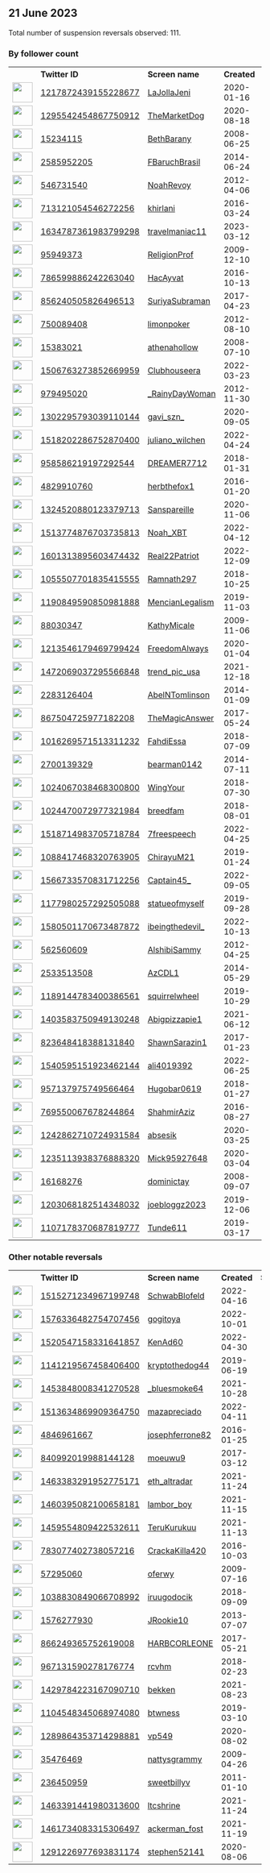 
## 21 June 2023
Total number of suspension reversals observed: 111.

### By follower count
<table><tr><th></th><th align="left">Twitter ID</th><th align="left">Screen name</th>
<th align="left">Created</th><th align="left">Status</th><th align="left">Suspended</th><th align="left">Followers</th>
<tr><td><a href="https://pbs.twimg.com/profile_images/1218958807277166593/w95ZnMwN_normal.jpg"><img src="https://pbs.twimg.com/profile_images/1218958807277166593/w95ZnMwN_normal.jpg" width="40px" height="40px" align="center"/></a></td><td><a href="https://twitter.com/intent/user?user_id=1217872439155228677">1217872439155228677</a></td><td><a href="https://twitter.com/LaJollaJeni">LaJollaJeni</a></td><td>2020-01-16</td><td align="center"></td><td>2022-11-08</td><td>207131</td></tr>
<tr><td><a href="https://pbs.twimg.com/profile_images/1579074091692298241/GFOqAggg_normal.jpg"><img src="https://pbs.twimg.com/profile_images/1579074091692298241/GFOqAggg_normal.jpg" width="40px" height="40px" align="center"/></a></td><td><a href="https://twitter.com/intent/user?user_id=1295542454867750912">1295542454867750912</a></td><td><a href="https://twitter.com/TheMarketDog">TheMarketDog</a></td><td>2020-08-18</td><td align="center"></td><td>2023-06-13</td><td>24332</td></tr>
<tr><td><a href="https://pbs.twimg.com/profile_images/1296976957180010496/vhF-8G_0_normal.jpg"><img src="https://pbs.twimg.com/profile_images/1296976957180010496/vhF-8G_0_normal.jpg" width="40px" height="40px" align="center"/></a></td><td><a href="https://twitter.com/intent/user?user_id=15234115">15234115</a></td><td><a href="https://twitter.com/BethBarany">BethBarany</a></td><td>2008-06-25</td><td align="center"></td><td>2023-06-13</td><td>17584</td></tr>
<tr><td><a href="https://pbs.twimg.com/profile_images/1442630076860936195/r2yjHHU9_normal.jpg"><img src="https://pbs.twimg.com/profile_images/1442630076860936195/r2yjHHU9_normal.jpg" width="40px" height="40px" align="center"/></a></td><td><a href="https://twitter.com/intent/user?user_id=2585952205">2585952205</a></td><td><a href="https://twitter.com/FBaruchBrasil">FBaruchBrasil</a></td><td>2014-06-24</td><td align="center"></td><td>2022-12-07</td><td>13779</td></tr>
<tr><td><a href="https://pbs.twimg.com/profile_images/1530939673333358592/ijoamf0q_normal.jpg"><img src="https://pbs.twimg.com/profile_images/1530939673333358592/ijoamf0q_normal.jpg" width="40px" height="40px" align="center"/></a></td><td><a href="https://twitter.com/intent/user?user_id=546731540">546731540</a></td><td><a href="https://twitter.com/NoahRevoy">NoahRevoy</a></td><td>2012-04-06</td><td align="center"></td><td>2023-05-16</td><td>12024</td></tr>
<tr><td><a href="https://pbs.twimg.com/profile_images/1647233968520179713/QtgA1X6N_normal.jpg"><img src="https://pbs.twimg.com/profile_images/1647233968520179713/QtgA1X6N_normal.jpg" width="40px" height="40px" align="center"/></a></td><td><a href="https://twitter.com/intent/user?user_id=713121054546272256">713121054546272256</a></td><td><a href="https://twitter.com/khirlani">khirlani</a></td><td>2016-03-24</td><td align="center"></td><td>2023-05-02</td><td>11171</td></tr>
<tr><td><a href="https://pbs.twimg.com/profile_images/1642119327951224832/-5RLEYnG_normal.jpg"><img src="https://pbs.twimg.com/profile_images/1642119327951224832/-5RLEYnG_normal.jpg" width="40px" height="40px" align="center"/></a></td><td><a href="https://twitter.com/intent/user?user_id=1634787361983799298">1634787361983799298</a></td><td><a href="https://twitter.com/travelmaniac11">travelmaniac11</a></td><td>2023-03-12</td><td align="center"></td><td>2023-06-13</td><td>10442</td></tr>
<tr><td><a href="https://pbs.twimg.com/profile_images/1656121240459919360/w8-z0HZc_normal.jpg"><img src="https://pbs.twimg.com/profile_images/1656121240459919360/w8-z0HZc_normal.jpg" width="40px" height="40px" align="center"/></a></td><td><a href="https://twitter.com/intent/user?user_id=95949373">95949373</a></td><td><a href="https://twitter.com/ReligionProf">ReligionProf</a></td><td>2009-12-10</td><td align="center"></td><td>2023-06-11</td><td>7996</td></tr>
<tr><td><a href="https://pbs.twimg.com/profile_images/787390915866402816/R7IQbdu4_normal.jpg"><img src="https://pbs.twimg.com/profile_images/787390915866402816/R7IQbdu4_normal.jpg" width="40px" height="40px" align="center"/></a></td><td><a href="https://twitter.com/intent/user?user_id=786599886242263040">786599886242263040</a></td><td><a href="https://twitter.com/HacAyvat">HacAyvat</a></td><td>2016-10-13</td><td align="center"></td><td>2023-06-10</td><td>5641</td></tr>
<tr><td><a href="https://pbs.twimg.com/profile_images/874697519179198465/phy05IkZ_normal.jpg"><img src="https://pbs.twimg.com/profile_images/874697519179198465/phy05IkZ_normal.jpg" width="40px" height="40px" align="center"/></a></td><td><a href="https://twitter.com/intent/user?user_id=856240505826496513">856240505826496513</a></td><td><a href="https://twitter.com/SuriyaSubraman">SuriyaSubraman</a></td><td>2017-04-23</td><td align="center"></td><td>2023-06-13</td><td>5607</td></tr>
<tr><td><a href="https://pbs.twimg.com/profile_images/2861559860/e8b734e61c6e1cf39d4a5136e73982b4_normal.jpeg"><img src="https://pbs.twimg.com/profile_images/2861559860/e8b734e61c6e1cf39d4a5136e73982b4_normal.jpeg" width="40px" height="40px" align="center"/></a></td><td><a href="https://twitter.com/intent/user?user_id=750089408">750089408</a></td><td><a href="https://twitter.com/limonpoker">limonpoker</a></td><td>2012-08-10</td><td align="center"></td><td></td><td>4769</td></tr>
<tr><td><a href="https://pbs.twimg.com/profile_images/1634794013596303361/P8Wwx5wP_normal.jpg"><img src="https://pbs.twimg.com/profile_images/1634794013596303361/P8Wwx5wP_normal.jpg" width="40px" height="40px" align="center"/></a></td><td><a href="https://twitter.com/intent/user?user_id=15383021">15383021</a></td><td><a href="https://twitter.com/athenahollow">athenahollow</a></td><td>2008-07-10</td><td align="center"></td><td></td><td>4002</td></tr>
<tr><td><a href="https://pbs.twimg.com/profile_images/1622737152546164739/tWda-FSl_normal.jpg"><img src="https://pbs.twimg.com/profile_images/1622737152546164739/tWda-FSl_normal.jpg" width="40px" height="40px" align="center"/></a></td><td><a href="https://twitter.com/intent/user?user_id=1506763273852669959">1506763273852669959</a></td><td><a href="https://twitter.com/Clubhouseera">Clubhouseera</a></td><td>2022-03-23</td><td align="center"></td><td>2023-06-11</td><td>3834</td></tr>
<tr><td><a href="https://pbs.twimg.com/profile_images/1085414836601786368/O3v1O8jf_normal.jpg"><img src="https://pbs.twimg.com/profile_images/1085414836601786368/O3v1O8jf_normal.jpg" width="40px" height="40px" align="center"/></a></td><td><a href="https://twitter.com/intent/user?user_id=979495020">979495020</a></td><td><a href="https://twitter.com/_RainyDayWoman">_RainyDayWoman</a></td><td>2012-11-30</td><td align="center"></td><td></td><td>3826</td></tr>
<tr><td><a href="https://pbs.twimg.com/profile_images/1618217409101594626/HQPG7isf_normal.jpg"><img src="https://pbs.twimg.com/profile_images/1618217409101594626/HQPG7isf_normal.jpg" width="40px" height="40px" align="center"/></a></td><td><a href="https://twitter.com/intent/user?user_id=1302295793039110144">1302295793039110144</a></td><td><a href="https://twitter.com/gavi_szn_">gavi_szn_</a></td><td>2020-09-05</td><td align="center"></td><td>2023-05-07</td><td>3824</td></tr>
<tr><td><a href="https://pbs.twimg.com/profile_images/1612853294560313345/0HJmvIvd_normal.jpg"><img src="https://pbs.twimg.com/profile_images/1612853294560313345/0HJmvIvd_normal.jpg" width="40px" height="40px" align="center"/></a></td><td><a href="https://twitter.com/intent/user?user_id=1518202286752870400">1518202286752870400</a></td><td><a href="https://twitter.com/juliano_wilchen">juliano_wilchen</a></td><td>2022-04-24</td><td align="center"></td><td>2023-06-10</td><td>3337</td></tr>
<tr><td><a href="https://pbs.twimg.com/profile_images/1156900003559817216/1HVnYk9c_normal.jpg"><img src="https://pbs.twimg.com/profile_images/1156900003559817216/1HVnYk9c_normal.jpg" width="40px" height="40px" align="center"/></a></td><td><a href="https://twitter.com/intent/user?user_id=958586219197292544">958586219197292544</a></td><td><a href="https://twitter.com/DREAMER7712">DREAMER7712</a></td><td>2018-01-31</td><td align="center"></td><td></td><td>3229</td></tr>
<tr><td><a href="https://pbs.twimg.com/profile_images/1479909665647562755/6sSLORF7_normal.jpg"><img src="https://pbs.twimg.com/profile_images/1479909665647562755/6sSLORF7_normal.jpg" width="40px" height="40px" align="center"/></a></td><td><a href="https://twitter.com/intent/user?user_id=4829910760">4829910760</a></td><td><a href="https://twitter.com/herbthefox1">herbthefox1</a></td><td>2016-01-20</td><td align="center"></td><td>2022-06-12</td><td>2933</td></tr>
<tr><td><a href="https://pbs.twimg.com/profile_images/1665765469943476225/M0SJWW63_normal.jpg"><img src="https://pbs.twimg.com/profile_images/1665765469943476225/M0SJWW63_normal.jpg" width="40px" height="40px" align="center"/></a></td><td><a href="https://twitter.com/intent/user?user_id=1324520880123379713">1324520880123379713</a></td><td><a href="https://twitter.com/Sanspareille">Sanspareille</a></td><td>2020-11-06</td><td align="center"></td><td></td><td>2893</td></tr>
<tr><td><a href="https://pbs.twimg.com/profile_images/1663110224062840833/UyrG-j56_normal.png"><img src="https://pbs.twimg.com/profile_images/1663110224062840833/UyrG-j56_normal.png" width="40px" height="40px" align="center"/></a></td><td><a href="https://twitter.com/intent/user?user_id=1513774876703735813">1513774876703735813</a></td><td><a href="https://twitter.com/Noah_XBT">Noah_XBT</a></td><td>2022-04-12</td><td align="center"></td><td>2023-06-02</td><td>2762</td></tr>
<tr><td><a href="https://pbs.twimg.com/profile_images/1601314566377553920/GX2LwwFR_normal.jpg"><img src="https://pbs.twimg.com/profile_images/1601314566377553920/GX2LwwFR_normal.jpg" width="40px" height="40px" align="center"/></a></td><td><a href="https://twitter.com/intent/user?user_id=1601313895603474432">1601313895603474432</a></td><td><a href="https://twitter.com/Real22Patriot">Real22Patriot</a></td><td>2022-12-09</td><td align="center"></td><td>2023-06-16</td><td>2734</td></tr>
<tr><td><a href="https://pbs.twimg.com/profile_images/1293075895159099392/nBlC5aMn_normal.jpg"><img src="https://pbs.twimg.com/profile_images/1293075895159099392/nBlC5aMn_normal.jpg" width="40px" height="40px" align="center"/></a></td><td><a href="https://twitter.com/intent/user?user_id=1055507701835415555">1055507701835415555</a></td><td><a href="https://twitter.com/Ramnath297">Ramnath297</a></td><td>2018-10-25</td><td align="center"></td><td>2022-07-17</td><td>2124</td></tr>
<tr><td><a href="https://pbs.twimg.com/profile_images/1411236417959870467/q7j9EYhr_normal.jpg"><img src="https://pbs.twimg.com/profile_images/1411236417959870467/q7j9EYhr_normal.jpg" width="40px" height="40px" align="center"/></a></td><td><a href="https://twitter.com/intent/user?user_id=1190849590850981888">1190849590850981888</a></td><td><a href="https://twitter.com/MencianLegalism">MencianLegalism</a></td><td>2019-11-03</td><td align="center"></td><td>2022-12-20</td><td>2062</td></tr>
<tr><td><a href="https://pbs.twimg.com/profile_images/952301518178353152/F3t-Qi2l_normal.jpg"><img src="https://pbs.twimg.com/profile_images/952301518178353152/F3t-Qi2l_normal.jpg" width="40px" height="40px" align="center"/></a></td><td><a href="https://twitter.com/intent/user?user_id=88030347">88030347</a></td><td><a href="https://twitter.com/KathyMicale">KathyMicale</a></td><td>2009-11-06</td><td align="center"></td><td></td><td>2042</td></tr>
<tr><td><a href="https://pbs.twimg.com/profile_images/1244323280309202944/opllvX4i_normal.jpg"><img src="https://pbs.twimg.com/profile_images/1244323280309202944/opllvX4i_normal.jpg" width="40px" height="40px" align="center"/></a></td><td><a href="https://twitter.com/intent/user?user_id=1213546179469799424">1213546179469799424</a></td><td><a href="https://twitter.com/FreedomAlways">FreedomAlways</a></td><td>2020-01-04</td><td align="center"></td><td></td><td>1880</td></tr>
<tr><td><a href="https://pbs.twimg.com/profile_images/1638015151579475969/K8qbrWQ6_normal.jpg"><img src="https://pbs.twimg.com/profile_images/1638015151579475969/K8qbrWQ6_normal.jpg" width="40px" height="40px" align="center"/></a></td><td><a href="https://twitter.com/intent/user?user_id=1472069037295566848">1472069037295566848</a></td><td><a href="https://twitter.com/trend_pic_usa">trend_pic_usa</a></td><td>2021-12-18</td><td align="center"></td><td>2023-06-13</td><td>1624</td></tr>
<tr><td><a href="https://pbs.twimg.com/profile_images/1663185290532454401/G63f2m5a_normal.jpg"><img src="https://pbs.twimg.com/profile_images/1663185290532454401/G63f2m5a_normal.jpg" width="40px" height="40px" align="center"/></a></td><td><a href="https://twitter.com/intent/user?user_id=2283126404">2283126404</a></td><td><a href="https://twitter.com/AbelNTomlinson">AbelNTomlinson</a></td><td>2014-01-09</td><td align="center"></td><td>2023-06-13</td><td>1614</td></tr>
<tr><td><a href="https://pbs.twimg.com/profile_images/1596783944103501824/WlY4-lA__normal.jpg"><img src="https://pbs.twimg.com/profile_images/1596783944103501824/WlY4-lA__normal.jpg" width="40px" height="40px" align="center"/></a></td><td><a href="https://twitter.com/intent/user?user_id=867504725977182208">867504725977182208</a></td><td><a href="https://twitter.com/TheMagicAnswer">TheMagicAnswer</a></td><td>2017-05-24</td><td align="center"></td><td>2023-06-17</td><td>1607</td></tr>
<tr><td><a href="https://pbs.twimg.com/profile_images/1658894565229600769/ozw5oL8w_normal.jpg"><img src="https://pbs.twimg.com/profile_images/1658894565229600769/ozw5oL8w_normal.jpg" width="40px" height="40px" align="center"/></a></td><td><a href="https://twitter.com/intent/user?user_id=1016269571513311232">1016269571513311232</a></td><td><a href="https://twitter.com/FahdiEssa">FahdiEssa</a></td><td>2018-07-09</td><td align="center"></td><td>2023-06-09</td><td>1581</td></tr>
<tr><td><a href="https://pbs.twimg.com/profile_images/1570955483229437952/WGEXZcET_normal.jpg"><img src="https://pbs.twimg.com/profile_images/1570955483229437952/WGEXZcET_normal.jpg" width="40px" height="40px" align="center"/></a></td><td><a href="https://twitter.com/intent/user?user_id=2700139329">2700139329</a></td><td><a href="https://twitter.com/bearman0142">bearman0142</a></td><td>2014-07-11</td><td align="center"></td><td>2023-06-06</td><td>1516</td></tr>
<tr><td><a href="https://pbs.twimg.com/profile_images/1322574021121236999/7ZBVE_Qn_normal.jpg"><img src="https://pbs.twimg.com/profile_images/1322574021121236999/7ZBVE_Qn_normal.jpg" width="40px" height="40px" align="center"/></a></td><td><a href="https://twitter.com/intent/user?user_id=1024067038468300800">1024067038468300800</a></td><td><a href="https://twitter.com/WingYour">WingYour</a></td><td>2018-07-30</td><td align="center"></td><td></td><td>1496</td></tr>
<tr><td><a href="https://pbs.twimg.com/profile_images/1357300956283760641/11dHGvSK_normal.jpg"><img src="https://pbs.twimg.com/profile_images/1357300956283760641/11dHGvSK_normal.jpg" width="40px" height="40px" align="center"/></a></td><td><a href="https://twitter.com/intent/user?user_id=1024470072977321984">1024470072977321984</a></td><td><a href="https://twitter.com/breedfam">breedfam</a></td><td>2018-08-01</td><td align="center"></td><td>2022-03-10</td><td>1369</td></tr>
<tr><td><a href="https://pbs.twimg.com/profile_images/1614696315102830592/zJ4HlvHm_normal.jpg"><img src="https://pbs.twimg.com/profile_images/1614696315102830592/zJ4HlvHm_normal.jpg" width="40px" height="40px" align="center"/></a></td><td><a href="https://twitter.com/intent/user?user_id=1518714983705718784">1518714983705718784</a></td><td><a href="https://twitter.com/7freespeech">7freespeech</a></td><td>2022-04-25</td><td align="center"></td><td>2023-06-21</td><td>1313</td></tr>
<tr><td><a href="https://pbs.twimg.com/profile_images/1615011004001439750/FocuXwq2_normal.jpg"><img src="https://pbs.twimg.com/profile_images/1615011004001439750/FocuXwq2_normal.jpg" width="40px" height="40px" align="center"/></a></td><td><a href="https://twitter.com/intent/user?user_id=1088417468320763905">1088417468320763905</a></td><td><a href="https://twitter.com/ChirayuM21">ChirayuM21</a></td><td>2019-01-24</td><td align="center"></td><td>2023-06-01</td><td>1232</td></tr>
<tr><td><a href="https://pbs.twimg.com/profile_images/1592539980676886530/pk0bwKbZ_normal.jpg"><img src="https://pbs.twimg.com/profile_images/1592539980676886530/pk0bwKbZ_normal.jpg" width="40px" height="40px" align="center"/></a></td><td><a href="https://twitter.com/intent/user?user_id=1566733570831712256">1566733570831712256</a></td><td><a href="https://twitter.com/Captain45_">Captain45_</a></td><td>2022-09-05</td><td align="center"></td><td>2022-12-27</td><td>1215</td></tr>
<tr><td><a href="https://pbs.twimg.com/profile_images/1664927916029800449/A5LcVK6k_normal.jpg"><img src="https://pbs.twimg.com/profile_images/1664927916029800449/A5LcVK6k_normal.jpg" width="40px" height="40px" align="center"/></a></td><td><a href="https://twitter.com/intent/user?user_id=1177980257292505088">1177980257292505088</a></td><td><a href="https://twitter.com/statueofmyself">statueofmyself</a></td><td>2019-09-28</td><td align="center"></td><td>2023-06-13</td><td>1209</td></tr>
<tr><td><a href="https://pbs.twimg.com/profile_images/1580503070920036354/lX05IwEk_normal.jpg"><img src="https://pbs.twimg.com/profile_images/1580503070920036354/lX05IwEk_normal.jpg" width="40px" height="40px" align="center"/></a></td><td><a href="https://twitter.com/intent/user?user_id=1580501170673487872">1580501170673487872</a></td><td><a href="https://twitter.com/ibeingthedevil_">ibeingthedevil_</a></td><td>2022-10-13</td><td align="center"></td><td>2023-04-19</td><td>1085</td></tr>
<tr><td><a href="https://pbs.twimg.com/profile_images/1647836570110824448/I_hSJMtV_normal.jpg"><img src="https://pbs.twimg.com/profile_images/1647836570110824448/I_hSJMtV_normal.jpg" width="40px" height="40px" align="center"/></a></td><td><a href="https://twitter.com/intent/user?user_id=562560609">562560609</a></td><td><a href="https://twitter.com/AlshibiSammy">AlshibiSammy</a></td><td>2012-04-25</td><td align="center"></td><td></td><td>854</td></tr>
<tr><td><a href="https://pbs.twimg.com/profile_images/1669508889342263296/hzBWku5-_normal.jpg"><img src="https://pbs.twimg.com/profile_images/1669508889342263296/hzBWku5-_normal.jpg" width="40px" height="40px" align="center"/></a></td><td><a href="https://twitter.com/intent/user?user_id=2533513508">2533513508</a></td><td><a href="https://twitter.com/AzCDL1">AzCDL1</a></td><td>2014-05-29</td><td align="center"></td><td>2023-06-20</td><td>854</td></tr>
<tr><td><a href="https://pbs.twimg.com/profile_images/1379155395277692936/oxqAbdHI_normal.jpg"><img src="https://pbs.twimg.com/profile_images/1379155395277692936/oxqAbdHI_normal.jpg" width="40px" height="40px" align="center"/></a></td><td><a href="https://twitter.com/intent/user?user_id=1189144783400386561">1189144783400386561</a></td><td><a href="https://twitter.com/squirrelwheel">squirrelwheel</a></td><td>2019-10-29</td><td align="center"></td><td>2023-06-07</td><td>852</td></tr>
<tr><td><a href="https://pbs.twimg.com/profile_images/1671352198364827649/o-c0ZRIB_normal.jpg"><img src="https://pbs.twimg.com/profile_images/1671352198364827649/o-c0ZRIB_normal.jpg" width="40px" height="40px" align="center"/></a></td><td><a href="https://twitter.com/intent/user?user_id=1403583750949130248">1403583750949130248</a></td><td><a href="https://twitter.com/Abigpizzapie1">Abigpizzapie1</a></td><td>2021-06-12</td><td align="center"></td><td>2023-06-13</td><td>846</td></tr>
<tr><td><a href="https://pbs.twimg.com/profile_images/1098401635091529728/-i2M-sWy_normal.jpg"><img src="https://pbs.twimg.com/profile_images/1098401635091529728/-i2M-sWy_normal.jpg" width="40px" height="40px" align="center"/></a></td><td><a href="https://twitter.com/intent/user?user_id=823648418388131840">823648418388131840</a></td><td><a href="https://twitter.com/ShawnSarazin1">ShawnSarazin1</a></td><td>2017-01-23</td><td align="center"></td><td></td><td>790</td></tr>
<tr><td><a href="https://pbs.twimg.com/profile_images/1540595418458980353/UrA4dffY_normal.jpg"><img src="https://pbs.twimg.com/profile_images/1540595418458980353/UrA4dffY_normal.jpg" width="40px" height="40px" align="center"/></a></td><td><a href="https://twitter.com/intent/user?user_id=1540595151923462144">1540595151923462144</a></td><td><a href="https://twitter.com/ali4019392">ali4019392</a></td><td>2022-06-25</td><td align="center"></td><td>2023-01-10</td><td>775</td></tr>
<tr><td><a href="https://pbs.twimg.com/profile_images/1471436522083729418/tuhY4dl8_normal.jpg"><img src="https://pbs.twimg.com/profile_images/1471436522083729418/tuhY4dl8_normal.jpg" width="40px" height="40px" align="center"/></a></td><td><a href="https://twitter.com/intent/user?user_id=957137975749566464">957137975749566464</a></td><td><a href="https://twitter.com/Hugobar0619">Hugobar0619</a></td><td>2018-01-27</td><td align="center"></td><td>2022-08-17</td><td>693</td></tr>
<tr><td><a href="https://pbs.twimg.com/profile_images/1661063735887249437/mmdpomXg_normal.jpg"><img src="https://pbs.twimg.com/profile_images/1661063735887249437/mmdpomXg_normal.jpg" width="40px" height="40px" align="center"/></a></td><td><a href="https://twitter.com/intent/user?user_id=769550067678244864">769550067678244864</a></td><td><a href="https://twitter.com/ShahmirAziz">ShahmirAziz</a></td><td>2016-08-27</td><td align="center"></td><td>2023-06-13</td><td>682</td></tr>
<tr><td><a href="https://pbs.twimg.com/profile_images/1637126943710560263/VHZR53Fb_normal.jpg"><img src="https://pbs.twimg.com/profile_images/1637126943710560263/VHZR53Fb_normal.jpg" width="40px" height="40px" align="center"/></a></td><td><a href="https://twitter.com/intent/user?user_id=1242862710724931584">1242862710724931584</a></td><td><a href="https://twitter.com/absesik">absesik</a></td><td>2020-03-25</td><td align="center"></td><td>2023-03-23</td><td>643</td></tr>
<tr><td><a href="https://pbs.twimg.com/profile_images/1238883418567593986/VGL7DU4U_normal.jpg"><img src="https://pbs.twimg.com/profile_images/1238883418567593986/VGL7DU4U_normal.jpg" width="40px" height="40px" align="center"/></a></td><td><a href="https://twitter.com/intent/user?user_id=1235113938376888320">1235113938376888320</a></td><td><a href="https://twitter.com/Mick95927648">Mick95927648</a></td><td>2020-03-04</td><td align="center"></td><td>2023-06-13</td><td>622</td></tr>
<tr><td><a href="https://pbs.twimg.com/profile_images/1635110236037214208/Q1Pfl4vl_normal.jpg"><img src="https://pbs.twimg.com/profile_images/1635110236037214208/Q1Pfl4vl_normal.jpg" width="40px" height="40px" align="center"/></a></td><td><a href="https://twitter.com/intent/user?user_id=16168276">16168276</a></td><td><a href="https://twitter.com/dominictay">dominictay</a></td><td>2008-09-07</td><td align="center"></td><td>2023-06-11</td><td>616</td></tr>
<tr><td><a href="https://pbs.twimg.com/profile_images/1671619273893060609/dh20F3PP_normal.jpg"><img src="https://pbs.twimg.com/profile_images/1671619273893060609/dh20F3PP_normal.jpg" width="40px" height="40px" align="center"/></a></td><td><a href="https://twitter.com/intent/user?user_id=1203068182514348032">1203068182514348032</a></td><td><a href="https://twitter.com/joebloggz2023">joebloggz2023</a></td><td>2019-12-06</td><td align="center"></td><td></td><td>542</td></tr>
<tr><td><a href="https://pbs.twimg.com/profile_images/1667239980782043136/5VUIdM2r_normal.jpg"><img src="https://pbs.twimg.com/profile_images/1667239980782043136/5VUIdM2r_normal.jpg" width="40px" height="40px" align="center"/></a></td><td><a href="https://twitter.com/intent/user?user_id=1107178370687819777">1107178370687819777</a></td><td><a href="https://twitter.com/Tunde611">Tunde611</a></td><td>2019-03-17</td><td align="center"></td><td>2023-01-20</td><td>533</td></tr>
</table>

### Other notable reversals
<table><tr><th></th><th align="left">Twitter ID</th><th align="left">Screen name</th>
<th align="left">Created</th><th align="left">Status</th><th align="left">Suspended</th><th align="left">Followers</th>
<tr><td><a href="https://pbs.twimg.com/profile_images/1515272856128700420/K6c38kCU_normal.jpg"><img src="https://pbs.twimg.com/profile_images/1515272856128700420/K6c38kCU_normal.jpg" width="40px" height="40px" align="center"/></a></td><td><a href="https://twitter.com/intent/user?user_id=1515271234967199748">1515271234967199748</a></td><td><a href="https://twitter.com/SchwabBlofeld">SchwabBlofeld</a></td><td>2022-04-16</td><td align="center"></td><td>2023-02-22</td><td>449</td></tr>
<tr><td><a href="https://pbs.twimg.com/profile_images/1576336785356902401/qd2kjRD6_normal.jpg"><img src="https://pbs.twimg.com/profile_images/1576336785356902401/qd2kjRD6_normal.jpg" width="40px" height="40px" align="center"/></a></td><td><a href="https://twitter.com/intent/user?user_id=1576336482754707456">1576336482754707456</a></td><td><a href="https://twitter.com/gogitoya">gogitoya</a></td><td>2022-10-01</td><td align="center"></td><td>2023-06-13</td><td>82</td></tr>
<tr><td><a href="https://pbs.twimg.com/profile_images/1525571584223854592/ZSw-zgHa_normal.jpg"><img src="https://pbs.twimg.com/profile_images/1525571584223854592/ZSw-zgHa_normal.jpg" width="40px" height="40px" align="center"/></a></td><td><a href="https://twitter.com/intent/user?user_id=1520547158331641857">1520547158331641857</a></td><td><a href="https://twitter.com/KenAd60">KenAd60</a></td><td>2022-04-30</td><td align="center"></td><td>2022-12-25</td><td>474</td></tr>
<tr><td><a href="https://pbs.twimg.com/profile_images/1578036869341663233/XG0ZjvAy_normal.jpg"><img src="https://pbs.twimg.com/profile_images/1578036869341663233/XG0ZjvAy_normal.jpg" width="40px" height="40px" align="center"/></a></td><td><a href="https://twitter.com/intent/user?user_id=1141219567458406400">1141219567458406400</a></td><td><a href="https://twitter.com/kryptothedog44">kryptothedog44</a></td><td>2019-06-19</td><td align="center">🔒</td><td>2022-12-16</td><td>32</td></tr>
<tr><td><a href="https://pbs.twimg.com/profile_images/1537492993967521793/04_50fiD_normal.jpg"><img src="https://pbs.twimg.com/profile_images/1537492993967521793/04_50fiD_normal.jpg" width="40px" height="40px" align="center"/></a></td><td><a href="https://twitter.com/intent/user?user_id=1453848008341270528">1453848008341270528</a></td><td><a href="https://twitter.com/_bluesmoke64">_bluesmoke64</a></td><td>2021-10-28</td><td align="center"></td><td>2022-09-08</td><td>2</td></tr>
<tr><td><a href="https://pbs.twimg.com/profile_images/1638964929129508877/Z1Rry8Pa_normal.jpg"><img src="https://pbs.twimg.com/profile_images/1638964929129508877/Z1Rry8Pa_normal.jpg" width="40px" height="40px" align="center"/></a></td><td><a href="https://twitter.com/intent/user?user_id=1513634869909364750">1513634869909364750</a></td><td><a href="https://twitter.com/mazapreciado">mazapreciado</a></td><td>2022-04-11</td><td align="center"></td><td>2023-03-28</td><td>214</td></tr>
<tr><td><a href="https://pbs.twimg.com/profile_images/1357546024038981642/OPsWwr_A_normal.jpg"><img src="https://pbs.twimg.com/profile_images/1357546024038981642/OPsWwr_A_normal.jpg" width="40px" height="40px" align="center"/></a></td><td><a href="https://twitter.com/intent/user?user_id=4846961667">4846961667</a></td><td><a href="https://twitter.com/josephferrone82">josephferrone82</a></td><td>2016-01-25</td><td align="center"></td><td>2023-01-12</td><td>129</td></tr>
<tr><td><a href="https://pbs.twimg.com/profile_images/1568572845881708544/0UgentjI_normal.jpg"><img src="https://pbs.twimg.com/profile_images/1568572845881708544/0UgentjI_normal.jpg" width="40px" height="40px" align="center"/></a></td><td><a href="https://twitter.com/intent/user?user_id=840992019988144128">840992019988144128</a></td><td><a href="https://twitter.com/moeuwu9">moeuwu9</a></td><td>2017-03-12</td><td align="center"></td><td>2022-12-25</td><td>284</td></tr>
<tr><td><a href="https://pbs.twimg.com/profile_images/1463384043685392384/M1Ecxo7V_normal.jpg"><img src="https://pbs.twimg.com/profile_images/1463384043685392384/M1Ecxo7V_normal.jpg" width="40px" height="40px" align="center"/></a></td><td><a href="https://twitter.com/intent/user?user_id=1463383291952775171">1463383291952775171</a></td><td><a href="https://twitter.com/eth_altradar">eth_altradar</a></td><td>2021-11-24</td><td align="center"></td><td>2023-02-07</td><td>33</td></tr>
<tr><td><a href="https://pbs.twimg.com/profile_images/1494984672358674436/U_785m4N_normal.jpg"><img src="https://pbs.twimg.com/profile_images/1494984672358674436/U_785m4N_normal.jpg" width="40px" height="40px" align="center"/></a></td><td><a href="https://twitter.com/intent/user?user_id=1460395082100658181">1460395082100658181</a></td><td><a href="https://twitter.com/lambor_boy">lambor_boy</a></td><td>2021-11-15</td><td align="center"></td><td>2023-02-04</td><td>56</td></tr>
<tr><td><a href="https://pbs.twimg.com/profile_images/1670125924870750208/l9WJ_m8A_normal.jpg"><img src="https://pbs.twimg.com/profile_images/1670125924870750208/l9WJ_m8A_normal.jpg" width="40px" height="40px" align="center"/></a></td><td><a href="https://twitter.com/intent/user?user_id=1459554809422532611">1459554809422532611</a></td><td><a href="https://twitter.com/TeruKurukuu">TeruKurukuu</a></td><td>2021-11-13</td><td align="center"></td><td>2022-08-07</td><td>116</td></tr>
<tr><td><a href="https://pbs.twimg.com/profile_images/1595034983982194693/i0aKMv9__normal.png"><img src="https://pbs.twimg.com/profile_images/1595034983982194693/i0aKMv9__normal.png" width="40px" height="40px" align="center"/></a></td><td><a href="https://twitter.com/intent/user?user_id=783077402738057216">783077402738057216</a></td><td><a href="https://twitter.com/CrackaKilla420">CrackaKilla420</a></td><td>2016-10-03</td><td align="center"></td><td>2022-12-28</td><td>0</td></tr>
<tr><td><a href="https://pbs.twimg.com/profile_images/1564996830882045957/fUtMnZOh_normal.jpg"><img src="https://pbs.twimg.com/profile_images/1564996830882045957/fUtMnZOh_normal.jpg" width="40px" height="40px" align="center"/></a></td><td><a href="https://twitter.com/intent/user?user_id=57295060">57295060</a></td><td><a href="https://twitter.com/oferwy">oferwy</a></td><td>2009-07-16</td><td align="center"></td><td>2023-05-24</td><td>22</td></tr>
<tr><td><a href="https://pbs.twimg.com/profile_images/1658618188102246405/1bTfdJfQ_normal.jpg"><img src="https://pbs.twimg.com/profile_images/1658618188102246405/1bTfdJfQ_normal.jpg" width="40px" height="40px" align="center"/></a></td><td><a href="https://twitter.com/intent/user?user_id=1038830849066708992">1038830849066708992</a></td><td><a href="https://twitter.com/iruugodocik">iruugodocik</a></td><td>2018-09-09</td><td align="center"></td><td>2023-06-09</td><td>433</td></tr>
<tr><td><a href="https://pbs.twimg.com/profile_images/1265160762349301761/zpCX_by0_normal.jpg"><img src="https://pbs.twimg.com/profile_images/1265160762349301761/zpCX_by0_normal.jpg" width="40px" height="40px" align="center"/></a></td><td><a href="https://twitter.com/intent/user?user_id=1576277930">1576277930</a></td><td><a href="https://twitter.com/JRookie10">JRookie10</a></td><td>2013-07-07</td><td align="center">🔒</td><td>2023-02-13</td><td>0</td></tr>
<tr><td><a href="https://pbs.twimg.com/profile_images/1635736278175023117/s2mc7OCv_normal.jpg"><img src="https://pbs.twimg.com/profile_images/1635736278175023117/s2mc7OCv_normal.jpg" width="40px" height="40px" align="center"/></a></td><td><a href="https://twitter.com/intent/user?user_id=866249365752619008">866249365752619008</a></td><td><a href="https://twitter.com/HARBCORLEONE">HARBCORLEONE</a></td><td>2017-05-21</td><td align="center">🔒</td><td>2023-06-09</td><td>10</td></tr>
<tr><td><a href="https://pbs.twimg.com/profile_images/1594551465384763393/-yZ2ZocR_normal.jpg"><img src="https://pbs.twimg.com/profile_images/1594551465384763393/-yZ2ZocR_normal.jpg" width="40px" height="40px" align="center"/></a></td><td><a href="https://twitter.com/intent/user?user_id=967131590278176774">967131590278176774</a></td><td><a href="https://twitter.com/rcvhm">rcvhm</a></td><td>2018-02-23</td><td align="center"></td><td>2022-12-15</td><td>33</td></tr>
<tr><td><a href="https://pbs.twimg.com/profile_images/1607959512572649472/AsO53hnv_normal.png"><img src="https://pbs.twimg.com/profile_images/1607959512572649472/AsO53hnv_normal.png" width="40px" height="40px" align="center"/></a></td><td><a href="https://twitter.com/intent/user?user_id=1429784223167090710">1429784223167090710</a></td><td><a href="https://twitter.com/bekken">bekken</a></td><td>2021-08-23</td><td align="center"></td><td>2023-01-01</td><td>83</td></tr>
<tr><td><a href="https://pbs.twimg.com/profile_images/1529940177493250049/UCwq33vl_normal.jpg"><img src="https://pbs.twimg.com/profile_images/1529940177493250049/UCwq33vl_normal.jpg" width="40px" height="40px" align="center"/></a></td><td><a href="https://twitter.com/intent/user?user_id=1104548345068974080">1104548345068974080</a></td><td><a href="https://twitter.com/btwness">btwness</a></td><td>2019-03-10</td><td align="center"></td><td>2023-06-03</td><td>12</td></tr>
<tr><td><a href="https://pbs.twimg.com/profile_images/1647845884028391424/H3X1lWbr_normal.jpg"><img src="https://pbs.twimg.com/profile_images/1647845884028391424/H3X1lWbr_normal.jpg" width="40px" height="40px" align="center"/></a></td><td><a href="https://twitter.com/intent/user?user_id=1289864353714298881">1289864353714298881</a></td><td><a href="https://twitter.com/vp549">vp549</a></td><td>2020-08-02</td><td align="center"></td><td>2023-01-13</td><td>64</td></tr>
<tr><td><a href="https://pbs.twimg.com/profile_images/1558456516499357696/LTNeKWGC_normal.jpg"><img src="https://pbs.twimg.com/profile_images/1558456516499357696/LTNeKWGC_normal.jpg" width="40px" height="40px" align="center"/></a></td><td><a href="https://twitter.com/intent/user?user_id=35476469">35476469</a></td><td><a href="https://twitter.com/nattysgrammy">nattysgrammy</a></td><td>2009-04-26</td><td align="center"></td><td>2023-05-26</td><td>18</td></tr>
<tr><td><a href="https://pbs.twimg.com/profile_images/1167634239111782400/3XGrD0MW_normal.jpg"><img src="https://pbs.twimg.com/profile_images/1167634239111782400/3XGrD0MW_normal.jpg" width="40px" height="40px" align="center"/></a></td><td><a href="https://twitter.com/intent/user?user_id=236450959">236450959</a></td><td><a href="https://twitter.com/sweetbillyv">sweetbillyv</a></td><td>2011-01-10</td><td align="center"></td><td>2022-09-25</td><td>485</td></tr>
<tr><td><a href="https://pbs.twimg.com/profile_images/1463392397338025987/TJ3CRbhg_normal.jpg"><img src="https://pbs.twimg.com/profile_images/1463392397338025987/TJ3CRbhg_normal.jpg" width="40px" height="40px" align="center"/></a></td><td><a href="https://twitter.com/intent/user?user_id=1463391441980313600">1463391441980313600</a></td><td><a href="https://twitter.com/ltcshrine">ltcshrine</a></td><td>2021-11-24</td><td align="center"></td><td>2023-02-23</td><td>18</td></tr>
<tr><td><a href="https://pbs.twimg.com/profile_images/1461734897941364739/Ipmno2aF_normal.jpg"><img src="https://pbs.twimg.com/profile_images/1461734897941364739/Ipmno2aF_normal.jpg" width="40px" height="40px" align="center"/></a></td><td><a href="https://twitter.com/intent/user?user_id=1461734083315306497">1461734083315306497</a></td><td><a href="https://twitter.com/ackerman_fost">ackerman_fost</a></td><td>2021-11-19</td><td align="center"></td><td>2023-04-21</td><td>34</td></tr>
<tr><td><a href="https://pbs.twimg.com/profile_images/1579526565054005248/Yq5G89yX_normal.jpg"><img src="https://pbs.twimg.com/profile_images/1579526565054005248/Yq5G89yX_normal.jpg" width="40px" height="40px" align="center"/></a></td><td><a href="https://twitter.com/intent/user?user_id=1291226977693831174">1291226977693831174</a></td><td><a href="https://twitter.com/stephen52141">stephen52141</a></td><td>2020-08-06</td><td align="center"></td><td>2022-10-22</td><td>239</td></tr>
</table>
